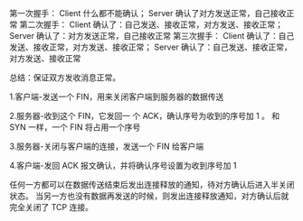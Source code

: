<!-- @import "./三次握手.puml" -->

第一次握手：
Client 什么都不能确认；
Server 确认了对方发送正常，自己接收正常
第二次握手：
Client 确认了：自己发送、接收正常，对方发送、接收正常；
Server 确认了：对方发送正常，自己接收正常
第三次握手：
Client 确认了：自己发送、接收正常，对方发送、接收正常；
Server 确认了：自己发送、接收正常，对方发送、接收正常

总结：保证双方发收消息正常。

<!-- @import "./四次挥手.puml" -->


1.客户端-发送一个 FIN，用来关闭客户端到服务器的数据传送

2.服务器-收到这个 FIN，它发回一 个 ACK，确认序号为收到的序号加 1 。
和 SYN 一样，一个 FIN 将占用一个序号


3.服务器-关闭与客户端的连接，发送一个 FIN 给客户端

4.客户端-发回 ACK 报文确认，并将确认序号设置为收到序号加 1

任何一方都可以在数据传送结束后发出连接释放的通知，待对方确认后进入半关闭状态。
当另一方也没有数据再发送的时候，则发出连接释放通知，对方确认后就完全关闭了 TCP 连接。